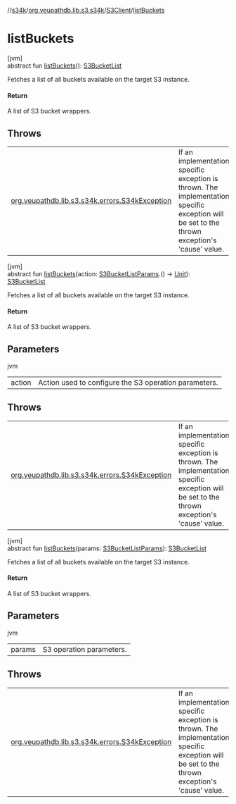//[s34k](../../../index.md)/[org.veupathdb.lib.s3.s34k](../index.md)/[S3Client](index.md)/[listBuckets](list-buckets.md)

# listBuckets

[jvm]\
abstract fun [listBuckets](list-buckets.md)(): [S3BucketList](../../org.veupathdb.lib.s3.s34k.response/-s3-bucket-list/index.md)

Fetches a list of all buckets available on the target S3 instance.

#### Return

A list of S3 bucket wrappers.

## Throws

| | |
|---|---|
| [org.veupathdb.lib.s3.s34k.errors.S34kException](../../org.veupathdb.lib.s3.s34k.errors/-s34k-exception/index.md) | If an implementation specific exception is thrown. The implementation specific exception will be set to the thrown exception's 'cause' value. |

[jvm]\
abstract fun [listBuckets](list-buckets.md)(action: [S3BucketListParams](../../org.veupathdb.lib.s3.s34k.requests.client/-s3-bucket-list-params/index.md).() -&gt; [Unit](https://kotlinlang.org/api/latest/jvm/stdlib/kotlin/-unit/index.html)): [S3BucketList](../../org.veupathdb.lib.s3.s34k.response/-s3-bucket-list/index.md)

Fetches a list of all buckets available on the target S3 instance.

#### Return

A list of S3 bucket wrappers.

## Parameters

jvm

| | |
|---|---|
| action | Action used to configure the S3 operation parameters. |

## Throws

| | |
|---|---|
| [org.veupathdb.lib.s3.s34k.errors.S34kException](../../org.veupathdb.lib.s3.s34k.errors/-s34k-exception/index.md) | If an implementation specific exception is thrown. The implementation specific exception will be set to the thrown exception's 'cause' value. |

[jvm]\
abstract fun [listBuckets](list-buckets.md)(params: [S3BucketListParams](../../org.veupathdb.lib.s3.s34k.requests.client/-s3-bucket-list-params/index.md)): [S3BucketList](../../org.veupathdb.lib.s3.s34k.response/-s3-bucket-list/index.md)

Fetches a list of all buckets available on the target S3 instance.

#### Return

A list of S3 bucket wrappers.

## Parameters

jvm

| | |
|---|---|
| params | S3 operation parameters. |

## Throws

| | |
|---|---|
| [org.veupathdb.lib.s3.s34k.errors.S34kException](../../org.veupathdb.lib.s3.s34k.errors/-s34k-exception/index.md) | If an implementation specific exception is thrown. The implementation specific exception will be set to the thrown exception's 'cause' value. |

